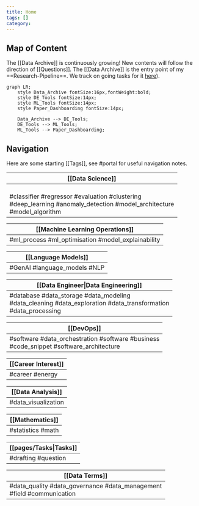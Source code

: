 ```yaml
---
title: Home
tags: []
category:
---
```

## Map of Content

The [[Data Archive]] is continuously growing! New contents will follow the direction of [[Questions]]. The [[Data Archive]] is the entry point of my ==Research-Pipeline==. We track on going tasks for it [here](https://docs.google.com/spreadsheets/d/1PMMFXlFfYjfba5VZQBVGcdtpXVQjPfDAL_MnDBobR1Y/edit?gid=0#gid=0)).

```mermaid
graph LR;
    style Data_Archive fontSize:16px,fontWeight:bold;
    style DE_Tools fontSize:14px;
    style ML_Tools fontSize:14px;
    style Paper_Dashboarding fontSize:14px;

    Data_Archive --> DE_Tools;
    DE_Tools --> ML_Tools;
    ML_Tools --> Paper_Dashboarding;
```

## Navigation

Here are some starting [[Tags]], see  #portal for useful navigation notes.

| [[Data Science]]                                                                                                                      |
| ------------------------------------------------------------------------------------------------------------------------------------- |
| <br>#classifier #regressor #evaluation #clustering<br> #deep_learning #anomaly_detection #model_architecture<br> #model_algorithm<br> |

| [[Machine Learning Operations]]                                                                                                                                    |
| ------------------------------------------------------------------------------------------------------------------------------------------------------------------ |
| #ml_process #ml_optimisation #model_explainability<br>                                                                                                             |

| [[Language Models]]                                                                                                     |
| ----------------------------------------------------------------------------------------------------------------------- |
| #GenAI #language_models #NLP<br>                                                                                        |

| [[Data Engineer\|Data Engineering]]                                                                                        |
| -------------------------------------------------------------------------------------------------------------------------- |
| #database #data_storage  #data_modeling<br>#data_cleaning #data_exploration  #data_transformation <br>#data_processing<br> |

| [[DevOps]]                                                                                      |
| ----------------------------------------------------------------------------------------------- |
| #software  #data_orchestration #software #business<br> #code_snippet #software_architecture<br> |

| [[Career Interest]]<br>                                                                             |
| --------------------------------------------------------------------------------------------------- |
| #career #energy                                                                                     |

| [[Data Analysis]]<br>                                                                               |
| --------------------------------------------------------------------------------------------------- |
| #data_visualization                                                                                 |

| [[Mathematics]]<br>                                                                                 |
| --------------------------------------------------------------------------------------------------- |
| #statistics #math                                                                                   |

| [[pages/Tasks\|Tasks]]<br>                                                                          |
| --------------------------------------------------------------------------------------------------- |
| #drafting #question                                                                                 |

| [[Data Terms]]                                                                |
| ----------------------------------------------------------------------------- |
| #data_quality #data_governance #data_management <br>#field #communication<br> |
